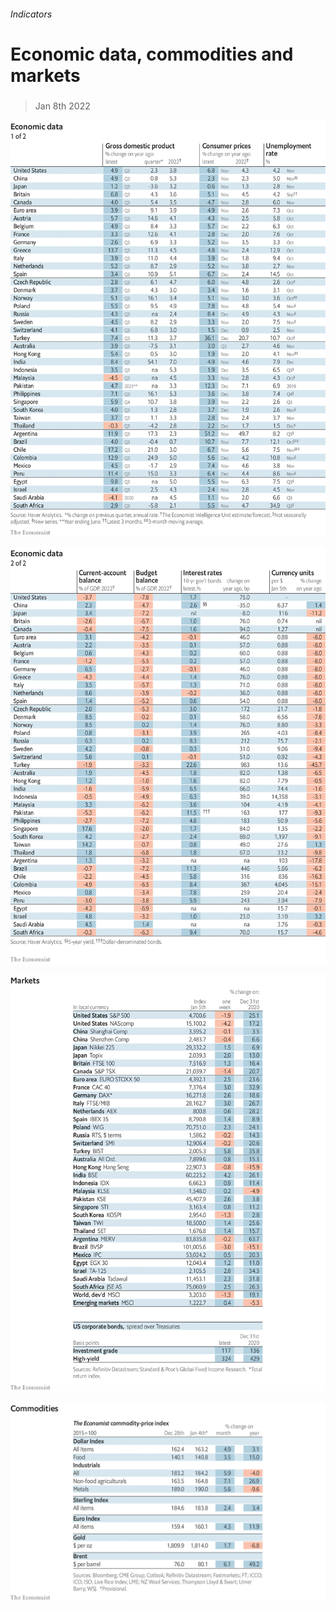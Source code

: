 ###### Indicators

# Economic data, commodities and markets 

#####  

> Jan 8th 2022 

![image](images/20220108_int101.png) 


![image](images/20220108_int102.png) 


![image](images/20220108_int201.png) 


![image](images/20220108_int401.png) 


